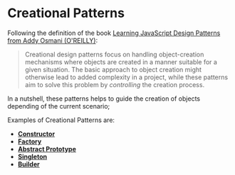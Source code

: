 # Creational Patterns

Following the definition of the book [Learning JavaScript Design Patterns from Addy Osmani (O'REILLY)](https://addyosmani.com/resources/essentialjsdesignpatterns/book/):
> Creational design patterns focus on handling object-creation mechanisms where objects are
> created in a manner suitable for a given situation.
> The basic approach to object creation might otherwise lead to added complexity in a project, while these patterns aim to solve this problem by *controlling* the creation process.

In a nutshell, these patterns helps to guide the creation of objects depending of the current scenario;

Examples of Creational Patterns are:
- [**Constructor**](/constructor)
- [**Factory**](/factory)
- [**Abstract Prototype**](/abstract)
- [**Singleton**](/singleton)
- [**Builder**](/builder)
